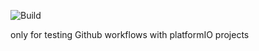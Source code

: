 ![Build](https://github.com/tobiasfaust/test-platformio/workflows/Build/badge.svg)

only for testing Github workflows with platformIO projects
